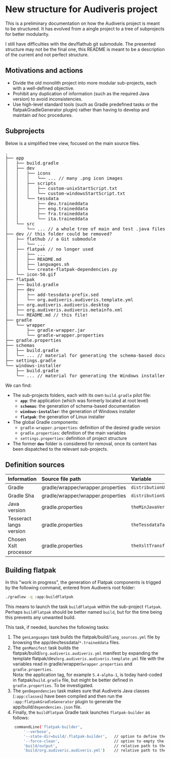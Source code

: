 
# New structure for Audiveris project

This is a preliminary documentation on how the Audiveris project is meant to be structured.
It has evolved from a aingle project to a tree of subprojects for better modularity.

I still have difficulties with the dev/flathub git submodule.
The presented structure may not be the final one, this README is meant to be a description of the
current and not perfect structure.

## Motivations and actions

- Divide the old monolith project into more modular sub-projects, each with a well-defined objective.
- Prohibit any duplication of information (such as the required Java version) to avoid inconsistencies.
- Use high-level standard tools (such as Gradle predefined tasks or the flatpakGradleGenerator plugin)
rather than having to develop and maintain *ad hoc* procedures.

## Subprojects

Below is a simplified tree view, focused on the main source files.
<pre>
.
├── app
│   ├── build.gradle
│   ├── dev
│   │   ├── icons
│   │   │   └── ... // many .png icon images
│   │   ├── scripts
│   │   │   ├── custom-unixStartScript.txt
│   │   │   └── custom-windowsStartScript.txt
│   │   └── tessdata
│   │       ├── deu.traineddata
│   │       ├── eng.traineddata
│   │       ├── fra.traineddata
│   │       └── ita.traineddata
│   └── src
│       └── ... // a whole tree of main and test .java files
├── dev // this folder could be removed?
│   ├── flathub // a Git submodule
│   │   └── ...
│   ├── flatpak // no longer used
│   │   ├── ...
│   │   ├── README.md
│   │   ├── languages.sh
│   │   └── create-flatpak-dependencies.py
│   └── icon-50.gif
├── flatpak
│   ├── build.gradle
│   ├── dev
│   │   ├── add-tessdata-prefix.sed
│   │   └── org.audiveris.audiveris.template.yml
│   ├── org.audiveris.audiveris.desktop
│   ├── org.audiveris.audiveris.metainfo.xml
│   └── README.md // this file!
├── gradle
│   └── wrapper
│       ├── gradle-wrapper.jar
│       └── gradle-wrapper.properties
├── gradle.properties
├── schemas
│   ├── build.gradle
│   └── ... // material for generating the schema-based documentation
├── settings.gradle
└── windows-installer
    ├── build.gradle
    └── ... // material for generating the Windows installer
</pre>

We can find:
- The sub-projects folders, each with its own ``build.gradle`` pilot file: 
    - **``app``**: the application (which was formerly located at root level)
    - **``schemas``**: the generation of schema-based documentation
    - **``windows-installer``**: the generation of Windows installer
    - **``flatpak``**: the generation of Linux installer
- The global Gradle components:
    - ``gradle-wrapper.properties``: definition of the desired gradle version
    - ``gradle.properties``: definition of the main variables
    - ``settings.properties``: definition of project structure
- The former **``dev``** folder is considered for removal, once its content has been dispatched to the relevant sub-projects.

## Definition sources

| Information | Source file path | Variable | Example Value|
| :---        | :--- | :---     | :---    |
| Gradle | gradle/wrapper/wrapper.properties | ``distributionUrl`` | https\://services.gradle.org/distributions/gradle-8.7-all.zip |
| Gradle Sha | gradle/wrapper/wrapper.properties | ``distributionSha256Sum`` | 194717442575a6f96e1c1befa2c30e9a4fc90f701d7aee33eb879b79e7ff05c0 |
| Java version | gradle.properties |  ``theMinJavaVersion`` | 21 |
| Tesseract langs version  | gradle.properties| ``theTessdataTag`` | 4.1.0 |
| Chosen Xslt processor | gradle.properties | ``theXsltTransformer`` | XsltProc |


## Building flatpak

In this "work in progress", the generation of Flatpak components is trigged by the following command, entered from Audiveris root folder:
``` sh
./gradlew -q :app:buildFlatpak
```

This means to launch the task ``buildFlatpak`` within the sub-project ``flatpak``.
Perhaps ``buildFlatpak`` should be better named ``build``, but for the time being this prevents any unwanted build.

This task, if needed, launches the following tasks:
1. The ``genLanguages`` task builds the flatpak/build/``lang_sources.yml`` file by browsing the app/dev/tessdata/``*.traineddata`` files.
2. The ``genManifest`` task builds the flatpak/build/``org.audiveris.audiveris.yml`` manifest by expanding
the template flatpak/dev/``org.audiveris.audiveris.template.yml`` file with the variables
read in gradle/wrapper/``wrapper.properties`` and ``gradle.properties``.  
Nota: the application tag, for example ``5.4-alpha-1``, is today hard-coded in flatpak/``build.gradle`` file,
but might be better defined in ``gradle.properties``. To be investigated.
3. The ``genDependencies`` task makes sure that Audiveris Java classes (``:app:classes``) have been compiled
and then run the ``:app:flatpakGradleGenerator`` plugin to generate the app/build/``dependencies.json`` file.
4. Finally, the ``buildFlatpak`` Gradle task launches ``flatpak-builder`` as follows:
``` sh
    commandLine('flatpak-builder', 
        '--verbose', 
        '--state-dir=build/.flatpak-builder',   // option to define the state-storing directory
        '--force-clean',                        // option to empty the output directory
        'build/output',                         // relative path to the output directory to write
        'build/org.audiveris.audiveris.yml')    // relative path to the manifest file to read
```






